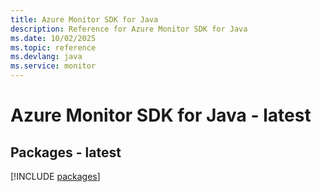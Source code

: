 ```yaml
---
title: Azure Monitor SDK for Java
description: Reference for Azure Monitor SDK for Java
ms.date: 10/02/2025
ms.topic: reference
ms.devlang: java
ms.service: monitor
---
```

# Azure Monitor SDK for Java - latest
## Packages - latest
[!INCLUDE [packages](monitor-index.md)]
